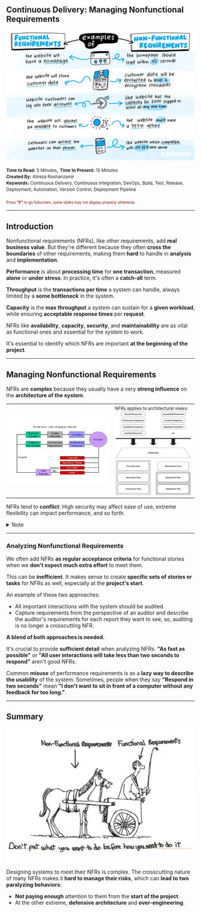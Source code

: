 ## Continuous Delivery: Managing Nonfunctional Requirements

<img src="assets/frs-vs-nfrs.webp" width="600"/>

<small><strong>Time to Read:</strong> 5 Minutes</small>, <small><strong>Time to Present:</strong> 15 Minutes</small>
<br>
<small><strong>Created By:</strong> Alireza Roshanzamir</small>
<br>
<small><strong>Keywords:</strong> Continuous Delivery, Continuous Integration, DevOps, Build, Test, Release, Deployment, Automation, Version Control, Deployment Pipeline</small>
<br><br>
<small style="color: darkred"><small>Press **"F"** to go fullscreen; some slides may not display properly otherwise.</small></small>

---
## Introduction
Nonfunctional requirements (NFRs), like other requirements, add **real business value**. But they're different because they often **cross the boundaries** of other requirements, making them **hard** to handle in **analysis** and **implementation**.

&shy;<!-- .element class="fragment fade-in" -->**Performance** is about **processing time** for **one transaction**, measured **alone** or **under stress**. In practice, it's often a **catch-all** term.

&shy;<!-- .element class="fragment fade-in" -->**Throughput** is the **transactions per time** a system can handle, always limited by a **some bottleneck** in the system.

&shy;<!-- .element class="fragment fade-in" -->**Capacity** is the **max throughput** a system can sustain for a **given workload**, while ensuring **acceptable response times** per **request**.

&shy;<!-- .element class="fragment fade-in" -->NFRs like **availability**, **capacity**, **security**, and **maintainability** are as vital as functional ones and essential for the system to work.

&shy;<!-- .element class="fragment fade-in" -->It's essential to identify which NFRs are important **at the beginning of the project**.

---
## Managing Nonfunctional Requirements
NFRs are **complex** because they usually have a very **strong influence** on the **architecture of the system**.

<table>
    <tr>
        <td><img src="assets/atam.webp" width="1000"></td>
        <td>
            <small>NFRs applies to architectural views:</small>
            <br>
            <img src="assets/viewpoints-and-perspectives.webp" width="580">
        </td>
    </tr>
</table>

&shy;<!-- .element class="fragment fade-in" -->NFRs tend to **conflict**: High security may affect ease of use, extreme flexibility can impact performance, and so forth.

<details>
    <summary>Note</summary>
    Perspectives:
    <ul>
        <li>
            Security: The ability of the system to reliably control, monitor, and audit who can perform what actions on which resources and the ability to detect and recover from security breaches.
        </li>
        <li>
            Performance and Scalability: The ability of the system to predictably execute within its mandated performance profile and to handle increased processing volumes in the future if required.
        </li>
        <li>
            Availability and Resilience: The ability of the system to be fully or partly operational as and when required and to effectively handle failures that could affect system availability.
        </li>
        <li>
            Evolution: The ability of the system to be flexible in the face of the inevitable change that all systems experience after deployment, balanced against the costs ofproviding such flexibility.
        </li>
        <li>
            Accessibility: The ability of the system to be used by people with disabilities.
        </li>
        <li>
            Development, Resource: The ability of the system to be designed, built, deployed, and operated within known constraints related to people, budget, time, and materials.
        </li>
        <li>
            Internationalization: The ability of the system to be independent from any particular language, country, or cultural group.
        </li>
        <li>
            Location: The ability of the system to overcome problems brought about by the absolute location of its elements and the distances between them.
        </li>
        <li>
            Regulation: The ability of the system to conform to local and international laws, quasilegal regulations, company policies, and other rules and standards.
        </li>
        <li>
            Usability: The ease with which people who interact with the system can work effectively.
        </li>
    </ul>
</details>

------
### Analyzing Nonfunctional Requirements
We often add NFRs **as regular acceptance criteria** for functional stories when we **don't expect much extra effort** to meet them.


&shy;<!-- .element class="fragment fade-in" -->This can be **inefficient**. It makes sense to create **specific sets of stories or tasks** for NFRs as well, especially at the **project's start**.

An example of these two approaches:  <!-- .element class="fragment fade-in-with-next custom" -->
- All important interactions with the system should be audited.
- Capture requirements from the perspective of an auditor and describe the auditor's requirements for each report they want to see, so, auditing is no longer a crosscutting NFR.

&shy;<!-- .element class="fragment fade-in" -->**A blend of both approaches is needed.**

&shy;<!-- .element class="fragment fade-in" -->It's crucial to provide **sufficient detail** when analyzing NFRs. **"As fast as possible"** or **"All user interactions will take less than two seconds to respond"** aren't good NFRs.

&shy;<!-- .element class="fragment fade-in" -->Common **misuse** of performance requirements is as a **lazy way to describe the usability** of the system. Sometimes, people when they say **"Respond in two seconds"** mean **"I don't want to sit in front of a computer without any feedback for too long."**.

---
## Summary
<img src="assets/dont-put-nfrs-behind.webp" class="fragment start" width="700">

Designing systems to meet their NFRs is complex. The crosscutting nature of many NFRs makes it **hard to manage their risks**, which can **lead to two paralyzing behaviors**:  <!-- .element: class="fragment fade-in-with-next custom" -->
- &shy;<!-- .element class="fragment highlight-current-blue" -->**Not paying enough** attention to them from the **start of the project**.
- &shy;<!-- .element class="fragment highlight-current-blue" -->At the other extreme, **defensive architecture** and **over-engineering**.
